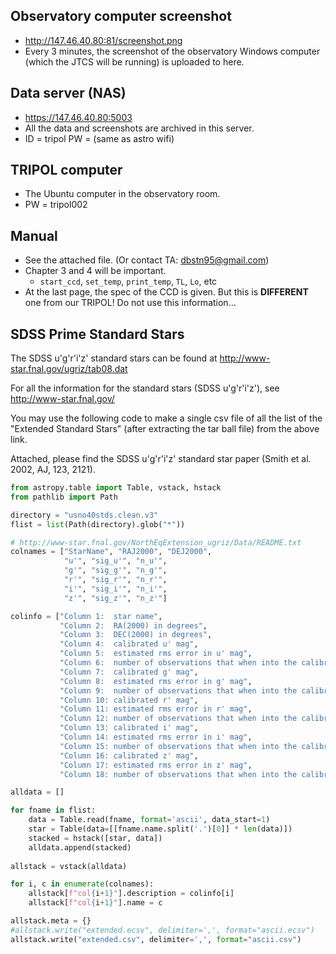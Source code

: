 ## Observatory computer screenshot

* http://147.46.40.80:81/screenshot.png
* Every 3 minutes, the screenshot of the observatory Windows computer (which the JTCS will be running) is uploaded to here.

## Data server (NAS)

* https://147.46.40.80:5003
* All the data and screenshots are archived in this server.
* ID = tripol PW = (same as astro wifi)

## TRIPOL computer

* The Ubuntu computer in the observatory room.
* PW = tripol002

## Manual

* See the attached file. (Or contact TA: dbstn95@gmail.com)
* Chapter 3 and 4 will be important.
  * ``start_ccd``, ``set_temp``, ``print_temp``, ``TL``, ``Lo``, etc
* At the last page, the spec of the CCD is given. But this is **DIFFERENT** one from our TRIPOL! Do not use this information...



## SDSS Prime Standard Stars

The SDSS u'g'r'i'z' standard stars can be found at http://www-star.fnal.gov/ugriz/tab08.dat

For all the information for the standard stars (SDSS u'g'r'i'z'), see http://www-star.fnal.gov/

You may use the following code to make a single csv file of all the list of the "Extended Standard Stars" (after extracting the tar ball file) from the above link.

Attached, please find the SDSS u'g'r'i'z' standard star paper (Smith et al. 2002, AJ, 123, 2121).

```python
from astropy.table import Table, vstack, hstack
from pathlib import Path

directory = "usno40stds.clean.v3"
flist = list(Path(directory).glob("*"))

# http://www-star.fnal.gov/NorthEqExtension_ugriz/Data/README.txt
colnames = ["StarName", "RAJ2000", "DEJ2000", 
            "u'", "sig_u'", "n_u'",
            "g'", "sig_g'", "n_g'",
            "r'", "sig_r'", "n_r'",
            "i'", "sig_i'", "n_i'",
            "z'", "sig_z'", "n_z'"]

colinfo = ["Column 1:  star name",
           "Column 2:  RA(2000) in degrees",
           "Column 3:  DEC(2000) in degrees",
           "Column 4:  calibrated u' mag",
           "Column 5:  estimated rms error in u' mag",
           "Column 6:  number of observations that when into the calibrated u' mag",
           "Column 7:  calibrated g' mag",
           "Column 8:  estimated rms error in g' mag",
           "Column 9:  number of observations that when into the calibrated g' mag",
           "Column 10: calibrated r' mag",
           "Column 11: estimated rms error in r' mag",
           "Column 12: number of observations that when into the calibrated r' mag",
           "Column 13: calibrated i' mag",
           "Column 14: estimated rms error in i' mag",
           "Column 15: number of observations that when into the calibrated i' mag",
           "Column 16: calibrated z' mag",
           "Column 17: estimated rms error in z' mag",
           "Column 18: number of observations that when into the calibrated z' mag"]

alldata = []

for fname in flist:    
    data = Table.read(fname, format='ascii', data_start=1)  
    star = Table(data=[[fname.name.split('.')[0]] * len(data)])
    stacked = hstack([star, data])    
    alldata.append(stacked)
    
allstack = vstack(alldata)

for i, c in enumerate(colnames):
    allstack[f"col{i+1}"].description = colinfo[i]
    allstack[f"col{i+1}"].name = c

allstack.meta = {}
#allstack.write("extended.ecsv", delimiter=',', format="ascii.ecsv")
allstack.write("extended.csv", delimiter=',', format="ascii.csv")
    
```

